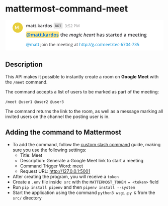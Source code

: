# mattermost-command-meet

![screenshot](https://github.com/nest-matt/mattermost-command-meet/blob/tec/screenshots/screenshot.png)

## Description

This API makes it possible to instantly create a room on **Google Meet** with the `/meet` command.

The command accepts a list of users to be marked as part of the meeting:

``
/meet @user1 @user2 @user3
``

The command returns the link to the room, as well as a message marking all invited users on the channel the posting user is in.

## Adding the command to Mattermost

- To add the command, follow the [custom slash command](https://docs.mattermost.com/developer/slash-commands.html#custom-slash-command) guide, making sure you use the following settings:
    - Title: Meet
    - Description: Generate a Google Meet link to start a meeting
    - Command Trigger Word: meet
    - Request URL: http://127.0.0.1:5001
- After creating the program, you will receive a `token`
- Create a `.env` file inside` src` with the `MATTERMOST_TOKEN = <token>` field
- Run `pip install pipenv` and then `pipenv install --system` 
- Start the application using the command `python3 wsgi.py &` from the `src/` directory